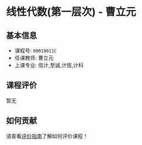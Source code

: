 # 线性代数(第一层次) - 曹立元

## 基本信息

- 课程号: `00010011C`
- 任课教师: 曹立元
- 上课专业: 信计,至诚,计拔,计科

## 课程评价

暂无

## 如何贡献

请查看[评价指南](../how-to-comment.md)了解如何评价课程！
